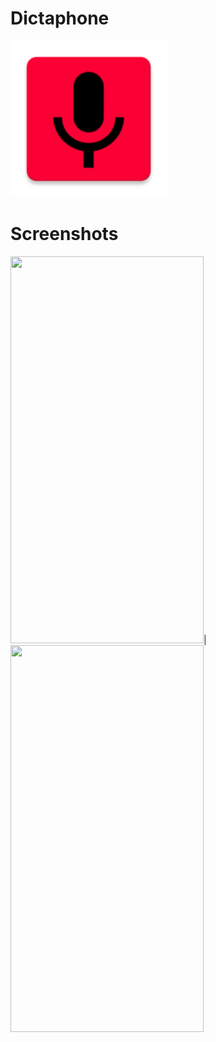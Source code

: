 # Dictaphone
<img src="https://github.com/eduard1abdulmanov123/DictophoneAndroidApplication/blob/master/Screenshots/ic_launcher_new.png" width="250" height="250">

# Screenshots
<img src="https://github.com/eduard1abdulmanov123/DictophoneAndroidApplication/blob/master/Screenshots/1.png" width="309" height="619">|
<img src="https://github.com/eduard1abdulmanov123/DictophoneAndroidApplication/blob/master/Screenshots/2.png" width="309" height="619">

